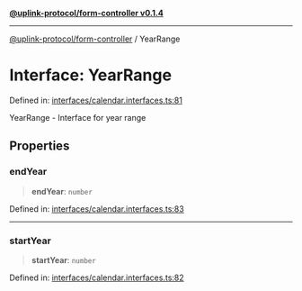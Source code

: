 [**@uplink-protocol/form-controller v0.1.4**](../README.md)

***

[@uplink-protocol/form-controller](../globals.md) / YearRange

# Interface: YearRange

Defined in: [interfaces/calendar.interfaces.ts:81](https://github.com/jmkcoder/uplink-protocol-calendar/blob/90165c1152662e28e3c591acea1b996d16646319/src/interfaces/calendar.interfaces.ts#L81)

YearRange - Interface for year range

## Properties

### endYear

> **endYear**: `number`

Defined in: [interfaces/calendar.interfaces.ts:83](https://github.com/jmkcoder/uplink-protocol-calendar/blob/90165c1152662e28e3c591acea1b996d16646319/src/interfaces/calendar.interfaces.ts#L83)

***

### startYear

> **startYear**: `number`

Defined in: [interfaces/calendar.interfaces.ts:82](https://github.com/jmkcoder/uplink-protocol-calendar/blob/90165c1152662e28e3c591acea1b996d16646319/src/interfaces/calendar.interfaces.ts#L82)
